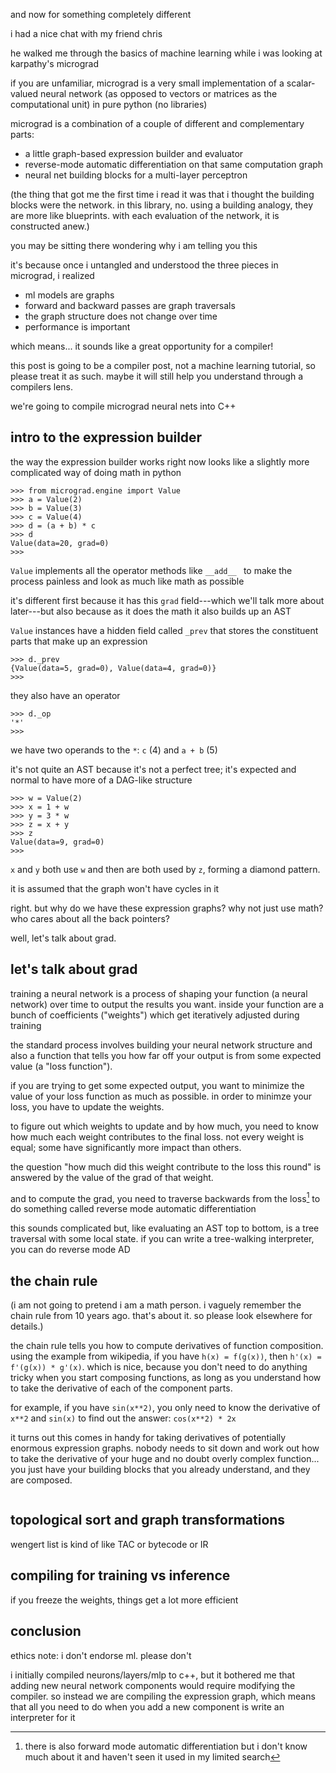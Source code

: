 ---
---

and now for something completely different

i had a nice chat with my friend chris

he walked me through the basics of machine learning while i was looking at
karpathy's micrograd

if you are unfamiliar, micrograd is a very small implementation of a
scalar-valued neural network (as opposed to vectors or matrices as the
computational unit) in pure python (no libraries)

micrograd is a combination of a couple of different and complementary parts:

* a little graph-based expression builder and evaluator
* reverse-mode automatic differentiation on that same computation graph
* neural net building blocks for a multi-layer perceptron

(the thing that got me the first time i read it was that i thought the building
blocks were the network. in this library, no. using a building analogy, they
are more like blueprints. with each evaluation of the network, it is
constructed anew.)

you may be sitting there wondering why i am telling you this

it's because once i untangled and understood the three pieces in micrograd, i
realized

* ml models are graphs
* forward and backward passes are graph traversals
* the graph structure does not change over time
* performance is important

which means... it sounds like a great opportunity for a compiler!

this post is going to be a compiler post, not a machine learning tutorial, so
please treat it as such. maybe it will still help you understand through a
compilers lens.

we're going to compile micrograd neural nets into C++

## intro to the expression builder

the way the expression builder works right now looks like a slightly more
complicated way of doing math in python

```console?lang=python&prompt=>>>,...
>>> from micrograd.engine import Value
>>> a = Value(2)
>>> b = Value(3)
>>> c = Value(4)
>>> d = (a + b) * c
>>> d
Value(data=20, grad=0)
>>>
```

`Value` implements all the operator methods like `__add__ ` to make the process
painless and look as much like math as possible

it's different first because it has this `grad` field---which we'll talk more
about later---but also because as it does the math it also builds up an AST

`Value` instances have a hidden field called `_prev` that stores the
constituent parts that make up an expression

```console?lang=python&prompt=>>>,...
>>> d._prev
{Value(data=5, grad=0), Value(data=4, grad=0)}
>>>
```

they also have an operator

```console?lang=python&prompt=>>>,...
>>> d._op
'*'
>>>
```

we have two operands to the `*`: `c` (4) and `a + b` (5)

it's not quite an AST because it's not a perfect tree; it's expected and normal
to have more of a DAG-like structure

```console?lang=python
>>> w = Value(2)
>>> x = 1 + w
>>> y = 3 * w
>>> z = x + y
>>> z
Value(data=9, grad=0)
>>>
```

`x` and `y` both use `w` and then are both used by `z`, forming a diamond
pattern.

it is assumed that the graph won't have cycles in it

right. but why do we have these expression graphs? why not just use math? who
cares about all the back pointers?

well, let's talk about grad.

## let's talk about grad

training a neural network is a process of shaping your function (a neural
network) over time to output the results you want. inside your function are a
bunch of coefficients ("weights") which get iteratively adjusted during
training

the standard process involves building your neural network structure and also
a function that tells you how far off your output is from some expected value
(a "loss function").

if you are trying to get some expected output, you want to minimize the value
of your loss function as much as possible. in order to minimze your loss, you
have to update the weights.

to figure out which weights to update and by how much, you need to know how
much each weight contributes to the final loss. not every weight is equal; some
have significantly more impact than others.

the question "how much did this weight contribute to the loss this round" is
answered by the value of the grad of that weight.

and to compute the grad, you need to traverse backwards from the loss[^forward]
to do something called reverse mode automatic differentiation

[^forward]: there is also forward mode automatic differentiation but i don't
    know much about it and haven't seen it used in my limited search

this sounds complicated but, like evaluating an AST top to bottom, is a tree
traversal with some local state. if you can write a tree-walking interpreter,
you can do reverse mode AD

## the chain rule

(i am not going to pretend i am a math person. i vaguely remember the chain rule
from 10 years ago. that's about it. so please look elsewhere for details.)

the chain rule tells you how to compute derivatives of function composition.
using the example from wikipedia, if you have `h(x) = f(g(x))`, then
`h'(x) = f'(g(x)) * g'(x)`. which is nice, because you don't need to do
anything tricky when you start composing functions, as long as you understand
how to take the derivative of each of the component parts.

for example, if you have `sin(x**2)`, you only need to know the derivative of
`x**2` and `sin(x)` to find out the answer: `cos(x**2) * 2x`

it turns out this comes in handy for taking derivatives of potentially enormous
expression graphs. nobody needs to sit down and work out how to take the
derivative of your huge and no doubt overly complex function... you just have
your building blocks that you already understand, and they are composed.

```console?lang=python&prompt=>>>,...
```


## topological sort and graph transformations

wengert list is kind of like TAC or bytecode or IR

## compiling for training vs inference

if you freeze the weights, things get a lot more efficient

## conclusion

ethics note: i don't endorse ml. please don't





i initially compiled neurons/layers/mlp to c++, but it bothered me that adding
new neural network components would require modifying the compiler. so instead
we are compiling the expression graph, which means that all you need to do when
you add a new component is write an interpreter for it
